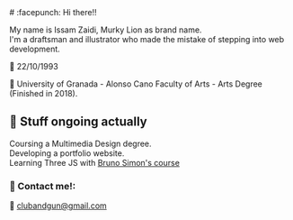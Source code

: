 <span style="background-color:'#00000'; color: '#ffffff'">
# :facepunch: Hi there!!

 My name is Issam Zaidi, Murky Lion as brand name.<br>
 I'm a draftsman and illustrator who made the mistake of stepping into web development.<br>
 
:birthday: 22/10/1993 <br>

:school: University of Granada - Alonso Cano Faculty of Arts - Arts Degree (Finished in 2018).

 ## :rocket: Stuff ongoing actually
 Coursing a Multimedia Design degree.<br>
 Developing a portfolio website.<br>
 Learning Three JS with [Bruno Simon's course](https://threejs-journey.com)<br>
 
 ### :lion: Contact me!:
 :email: clubandgun@gmail.com

 </span>
